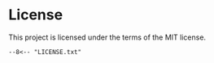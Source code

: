 # License

This project is licensed under the terms of the MIT license.

```pre
--8<-- "LICENSE.txt"
```
